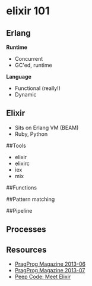 # elixir 101

## Erlang 

**Runtime**

* Concurrent
* GC'ed, runtime

**Language**

* Functional (really!)
* Dynamic

## Elixir
* Sits on Erlang VM (BEAM)
* Ruby, Python

##Tools
* elixir 
* elixirc
* iex
* mix

##Functions

##Pattern matching

##Pipeline

## Processes

## Resources
* [PragProg Magazine 2013-06](http://pragprog.com/magazines/2013-06/programming-elixir)
* [PragProg Magazine 2013-07](http://pragprog.com/magazines/2013-07/programming-elixir)
* [Peep Code: Meet Elixir](https://peepcode.com/products/elixir)


